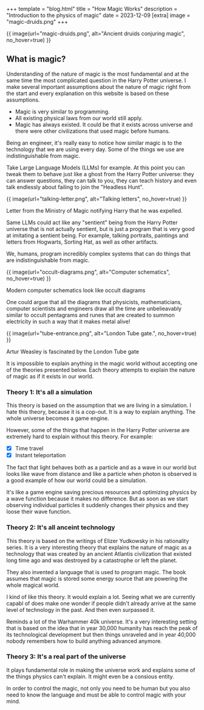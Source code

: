 +++
template = "blog.html"
title = "How Magic Works"
description = "Introduction to the physics of magic"
date = 2023-12-09
[extra]
image = "magic-druids.png"
+++

{{ image(url="magic-druids.png", alt="Ancient druids conjuring magic", no_hover=true) }}

## What is magic?

Understanding of the nature of magic is the most fundamental and at the same
time the most complicated question in the Harry Potter universe.
I make several important assumptions about the nature of magic right from the
start and every explanation on this website is based on these assumptions.

* Magic is very similar to programming.
* All existing physical laws from our world still apply.
* Magic has always existed. It could be that it exists across universe and
  there were other civilizations that used magic before humans.

Being an engineer, it's really easy to notice how similar magic is to
the technology that we are using every day. Some of the things we use
are indistinguishable from magic.

Take Large Language Models (LLMs) for example. At this point you can tweak
them to behave just like a ghost from the Harry Potter universe: they can
answer questions, they can talk to you, they can teach history and even
talk endlessly about failing to join the "Headless Hunt".

{{ image(url="talking-letter.png", alt="Talking letters", no_hover=true) }}

<figcaption>Letter from the Ministry of Magic notifying Harry that he was expelled.</figcaption>

Same LLMs could act like any "sentient" being from the Harry Potter universe
that is not actually sentient, but is just a program that is very good at
imitating a sentient being. For example, talking portraits, paintings and
letters from Hogwarts, Sorting Hat, as well as other artifacts.

We, humans, program incredibly complex systems that can do things that are indistinguishable from magic.

{{ image(url="occult-diagrams.png", alt="Computer schematics", no_hover=true) }}

<figcaption>Modern computer schematics look like occult diagrams</figcaption>

One could argue that all the diagrams that physicists, mathematicians,
computer scientists and engineers draw all the time are unbelieavably
similar to occult pentagrams and runes that are created to summon electricity
in such a way that it makes metal alive!

{{ image(url="tube-entrance.png", alt="London Tube gate.", no_hover=true) }}

<figcaption>Artur Weasley is fascinated by the London Tube gate</figcaption>

It is impossible to explain anything in the magic world without accepting one
of the theories presented below.
Each theory attempts to explain the nature of magic as if it exists in our world.

### Theory 1: It's all a simulation

This theory is based on the assumption that we are living in a simulation.
I hate this theory, because it is a cop-out. It is a way to explain anything.
The whole universe becomes a game engine.

However, some of the things that happen in the Harry Potter universe are
extremely hard to explain without this theory. For example:

* [x] Time travel
* [x] Instant teleportation

The fact that light behaves both as a particle and as a wave in our world
but looks like wave from distance and like a particle when photon is
observed is a good example of how our world could be a simulation.

It's like a game engine saving precious resources and optimizing physics by
a wave function because it makes no difference. But as soon as we start
observing individual particles it suddenly changes their physics and they
loose their wave function.

### Theory 2: It's all anceint technology

This theory is based on the writings of Elizer Yudkowsky in his rationality
series. It is a very interesting theory that explains the nature of magic
as a technology that was created by an ancient Atlantis civilization
that existed long time ago and was destroyed by a catastrophe or left the planet.

They also invented a language that is used to program magic. The book
assumes that magic is stored some energy source that are powering the
whole magical world.

I kind of like this theory. It would explain a lot. Seeing what we are
currently capabl of does make one wonder if people didn't already arrive
at the same level of technology in the past. And then even surpassed it.

Reminds a lot of the Warhammer 40k universe. It's a very interesting
setting that is based on the idea that in year 30,000 humanity has
reach the peak of its technological development but then things unraveled
and in year 40,000 nobody remembers how to build anything advanced anymore.

### Theory 3: It's a real part of the universe

It plays fundamental role in making the universe work and explains some
of the things physics can't explain. It might even be a consious entity.

In order to control the magic, not only you need to be human but you also
need to know the language and must be able to control magic with your mind.
